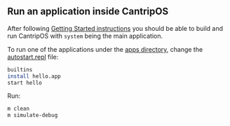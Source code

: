 ## Run an application inside CantripOS

After following [Getting Started instructions](./GettingStarted.md) you should be able to build and run CantripOS with `system` being the main application. 

To run one of the applications under the [apps directory](../apps/), change the [autostart.repl](../apps/repl/autostart.repl) file:
```sh
builtins
install hello.app
start hello
```

Run: 
```sh
m clean 
m simulate-debug
```